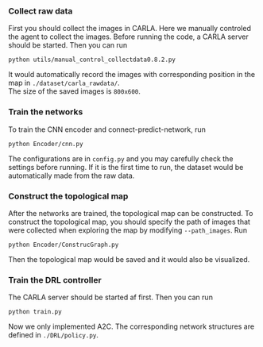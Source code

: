 ### Collect raw data
First you should collect the images in CARLA. Here we manually controled the agent to collect the images.
Before running the code, a CARLA server should be started. Then you can run 
```
python utils/manual_control_collectdata0.8.2.py
```
It would automatically record the images with corresponding position in the map in `./dataset/carla_rawdata/`. <br>
The size of the saved images is `800x600`. <br>


### Train the networks
To train the CNN encoder and connect-predict-network, run 
```
python Encoder/cnn.py
```
The configurations are in `config.py` and you may carefully check the settings before running.
If it is the first time to run, the dataset would be automatically made from the raw data. <br>


### Construct the topological map
After the networks are trained, the topological map can be constructed. 
To construct the topological map, you should specify the path of images that were collected when exploring the map by modifying `--path_images`.
Run 
```
python Encoder/ConstrucGraph.py
```
Then the topological map would be saved and it would also be visualized. <br>


### Train the DRL controller
The CARLA server should be started af first. Then you can run 
```
python train.py
```
Now we only implemented A2C. The corresponding network structures are defined in `./DRL/policy.py`. <br>
